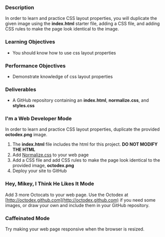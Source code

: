 ### Description
In order to learn and practice CSS layout properties, you will duplicate the given image using the **index.html** starter file, adding a CSS file, and adding CSS rules to make the page look identical to the image.
### Learning Objectives
* You should know how to use css layout properties
### Performance Objectives
* Demonstrate knowledge of css layout properties
### Deliverables
* A GitHub repository containing an **index.html**, **normalize.css**, and **styles.css**
### I'm a Web Developer Mode
In order to learn and practice CSS layout properties, duplicate the provided **octodex.png** image.
1. The **index.html** file includes the html for this project. **DO NOT MODIFY THE HTML**
2. Add [Normalize.css](https://necolas.github.io/normalize.css/) to your web page
3. Add a CSS file and add CSS rules to make the page look identical to the provided image, **octodex.png**
4. Deploy your site to GitHub
### Hey, Mikey, I Think He Likes It Mode
Add 3 more Octocats to your web page. Use the Octodex at [http://octodex.github.com](http://octodex.github.com) if you need some images, or draw your own and include them in your GitHub repository.
### Caffeinated Mode
Try making your web page responsive when the browser is resized.
